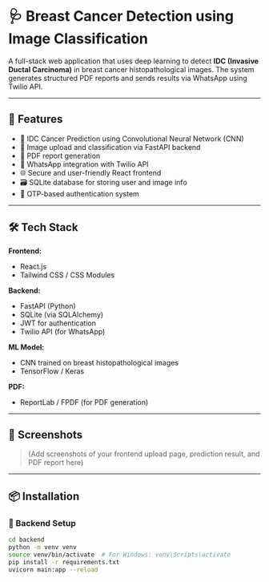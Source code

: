 # 🩺 Breast Cancer Detection using Image Classification

A full-stack web application that uses deep learning to detect **IDC (Invasive Ductal Carcinoma)** in breast cancer histopathological images. The system generates structured PDF reports and sends results via WhatsApp using Twilio API.

---

## 🚀 Features

- 🧠 IDC Cancer Prediction using Convolutional Neural Network (CNN)
- 📂 Image upload and classification via FastAPI backend
- 📄 PDF report generation
- 📱 WhatsApp integration with Twilio API
- 🌐 Secure and user-friendly React frontend
- 🗃️ SQLite database for storing user and image info
- 🔐 OTP-based authentication system

---

## 🛠️ Tech Stack

**Frontend:**
- React.js
- Tailwind CSS / CSS Modules

**Backend:**
- FastAPI (Python)
- SQLite (via SQLAlchemy)
- JWT for authentication
- Twilio API (for WhatsApp)

**ML Model:**
- CNN trained on breast histopathological images
- TensorFlow / Keras

**PDF:**
- ReportLab / FPDF (for PDF generation)

---

## 📸 Screenshots

> (Add screenshots of your frontend upload page, prediction result, and PDF report here)

---

## 📦 Installation

### 🔧 Backend Setup

```bash
cd backend
python -m venv venv
source venv/bin/activate  # For Windows: venv\Scripts\activate
pip install -r requirements.txt
uvicorn main:app --reload

